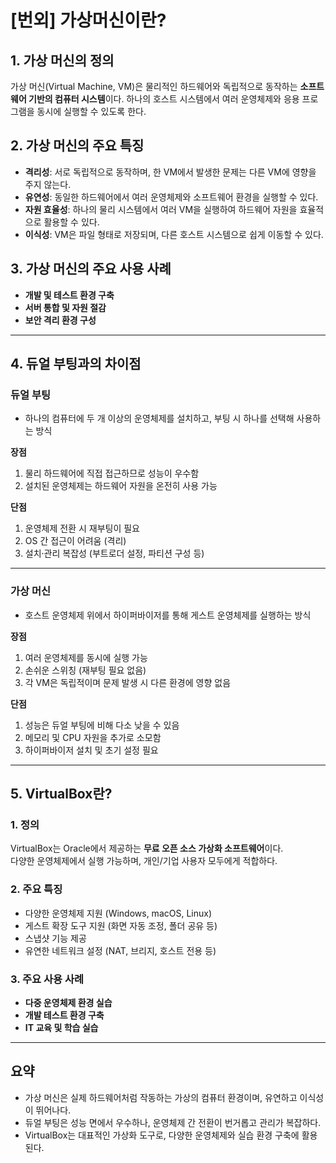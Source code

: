 # [번외] 가상머신이란?

## 1. 가상 머신의 정의

가상 머신(Virtual Machine, VM)은 물리적인 하드웨어와 독립적으로 동작하는 **소프트웨어 기반의 컴퓨터 시스템**이다. 하나의 호스트 시스템에서 여러 운영체제와 응용 프로그램을 동시에 실행할 수 있도록 한다.

## 2. 가상 머신의 주요 특징

- **격리성**: 서로 독립적으로 동작하며, 한 VM에서 발생한 문제는 다른 VM에 영향을 주지 않는다.
- **유연성**: 동일한 하드웨어에서 여러 운영체제와 소프트웨어 환경을 실행할 수 있다.
- **자원 효율성**: 하나의 물리 시스템에서 여러 VM을 실행하여 하드웨어 자원을 효율적으로 활용할 수 있다.
- **이식성**: VM은 파일 형태로 저장되며, 다른 호스트 시스템으로 쉽게 이동할 수 있다.

## 3. 가상 머신의 주요 사용 사례

- **개발 및 테스트 환경 구축**
- **서버 통합 및 자원 절감**
- **보안 격리 환경 구성**

---

## 4. 듀얼 부팅과의 차이점

### 듀얼 부팅

- 하나의 컴퓨터에 두 개 이상의 운영체제를 설치하고, 부팅 시 하나를 선택해 사용하는 방식

**장점**
1. 물리 하드웨어에 직접 접근하므로 성능이 우수함
2. 설치된 운영체제는 하드웨어 자원을 온전히 사용 가능

**단점**
1. 운영체제 전환 시 재부팅이 필요
2. OS 간 접근이 어려움 (격리)
3. 설치·관리 복잡성 (부트로더 설정, 파티션 구성 등)

---

### 가상 머신

- 호스트 운영체제 위에서 하이퍼바이저를 통해 게스트 운영체제를 실행하는 방식

**장점**
1. 여러 운영체제를 동시에 실행 가능
2. 손쉬운 스위칭 (재부팅 필요 없음)
3. 각 VM은 독립적이며 문제 발생 시 다른 환경에 영향 없음

**단점**
1. 성능은 듀얼 부팅에 비해 다소 낮을 수 있음
2. 메모리 및 CPU 자원을 추가로 소모함
3. 하이퍼바이저 설치 및 초기 설정 필요

---

## 5. VirtualBox란?

### 1. 정의

VirtualBox는 Oracle에서 제공하는 **무료 오픈 소스 가상화 소프트웨어**이다.  
다양한 운영체제에서 실행 가능하며, 개인/기업 사용자 모두에게 적합하다.

### 2. 주요 특징

- 다양한 운영체제 지원 (Windows, macOS, Linux)
- 게스트 확장 도구 지원 (화면 자동 조정, 폴더 공유 등)
- 스냅샷 기능 제공
- 유연한 네트워크 설정 (NAT, 브리지, 호스트 전용 등)

### 3. 주요 사용 사례

- **다중 운영체제 환경 실습**
- **개발 테스트 환경 구축**
- **IT 교육 및 학습 실습**

---

## 요약

- 가상 머신은 실제 하드웨어처럼 작동하는 가상의 컴퓨터 환경이며, 유연하고 이식성이 뛰어나다.
- 듀얼 부팅은 성능 면에서 우수하나, 운영체제 간 전환이 번거롭고 관리가 복잡하다.
- VirtualBox는 대표적인 가상화 도구로, 다양한 운영체제와 실습 환경 구축에 활용된다.
